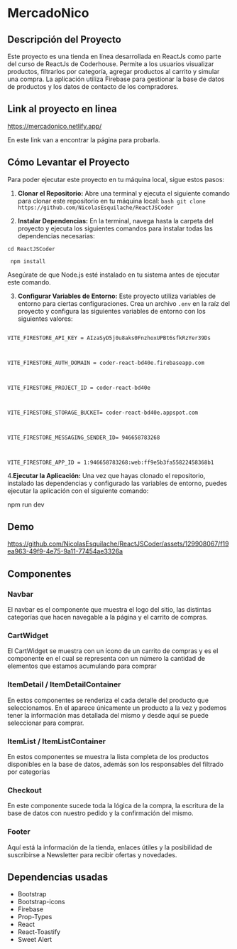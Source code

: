 # MercadoNico

  

  
  

## Descripción del Proyecto

  

Este proyecto es una tienda en línea desarrollada en ReactJs como parte del curso de ReactJs de Coderhouse. Permite a los usuarios visualizar productos, filtrarlos por categoría, agregar productos al carrito y simular una compra. La aplicación utiliza Firebase para gestionar la base de datos de productos y los datos de contacto de los compradores.

  

## Link al proyecto en linea

https://mercadonico.netlify.app/

  

  

En este link van a encontrar la página para probarla.

  
  

## Cómo Levantar el Proyecto

Para poder ejecutar este proyecto en tu máquina local, sigue estos pasos:

1.  **Clonar el Repositorio:** Abre una terminal y ejecuta el siguiente comando para clonar este repositorio en tu máquina local: ```bash git clone https://github.com/NicolasEsquilache/ReactJSCoder```

  

2.  **Instalar Dependencias:** En la terminal, navega hasta la carpeta del proyecto y ejecuta los siguientes comandos para instalar todas las dependencias necesarias:

  

`cd ReactJSCoder`

` npm install`

  

Asegúrate de que Node.js esté instalado en tu sistema antes de ejecutar este comando.

  

3.  **Configurar Variables de Entorno:** Este proyecto utiliza variables de entorno para ciertas configuraciones. Crea un archivo `.env` en la raíz del proyecto y configura las siguientes variables de entorno con los siguientes valores:

```

VITE_FIRESTORE_API_KEY = AIzaSyD5j0u8aks0FnzhoxUPBt6sfkRzYer39Ds

  

VITE_FIRESTORE_AUTH_DOMAIN = coder-react-bd40e.firebaseapp.com

  

VITE_FIRESTORE_PROJECT_ID = coder-react-bd40e

  

VITE_FIRESTORE_STORAGE_BUCKET= coder-react-bd40e.appspot.com

  

VITE_FIRESTORE_MESSAGING_SENDER_ID= 946658783268

  

VITE_FIRESTORE_APP_ID = 1:946658783268:web:ff9e5b3fa55822458368b1

```

4.**Ejecutar la Aplicación:** Una vez que hayas clonado el repositorio, instalado las dependencias y configurado las variables de entorno, puedes ejecutar la aplicación con el siguiente comando:

npm run dev

  

## Demo




https://github.com/NicolasEsquilache/ReactJSCoder/assets/129908067/f19ea963-49f9-4e75-9a11-77454ae3326a


  

## Componentes

  

  

### Navbar

  

  

El navbar es el componente que muestra el logo del sitio, las distintas categorías que hacen navegable a la página y el carrito de compras.

  

### CartWidget

  

  

El CartWidget se muestra con un ícono de un carrito de compras y es el componente en el cual se representa con un número la cantidad de elementos que estamos acumulando para comprar

  

### ItemDetail / ItemDetailContainer

  

En estos componentes se renderiza el cada detalle del producto que seleccionamos. En el aparece únicamente un producto a la vez y podemos tener la información mas detallada del mismo y desde aquí se puede seleccionar para comprar.

  
  
  

### ItemList / ItemListContainer

  

En estos componentes se muestra la lista completa de los productos disponibles en la base de datos, además son los responsables del filtrado por categorías

  
  

### Checkout

  

En este componente sucede toda la lógica de la compra, la escritura de la base de datos con nuestro pedido y la confirmación del mismo.

### Footer

  

Aquí está la información de la tienda, enlaces útiles y la posibilidad de suscribirse a Newsletter para recibir ofertas y novedades.

## Dependencias usadas

 - Bootstrap
 - Bootstrap-icons
 - Firebase
 - Prop-Types
 - React
 - React-Toastify
 - Sweet Alert
